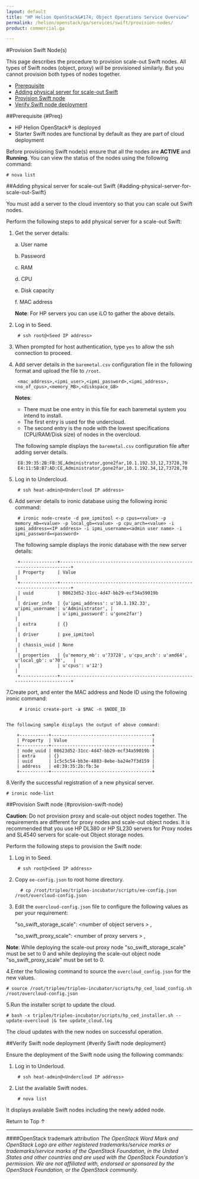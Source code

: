 ```yaml
---
layout: default
title: "HP Helion OpenStack&#174; Object Operations Service Overview"
permalink: /helion/openstack/ga/services/swift/provision-nodes/
product: commercial.ga

---
```

<!--UNDER REVISION-->

<script>

function PageRefresh {
onLoad="window.refresh"
}

PageRefresh();

</script>

<!--
<p style="font-size: small;"> <a href="/helion/openstack/ga/services/object/overview/">&#9664; PREV</a> | <a href="/helion/openstack/services/overview/">&#9650; UP</a> | <a href=" /helion/openstack/ga/services/swift/deployment/"> NEXT &#9654</a> </p>-->


#Provision Swift Node(s) 

This page describes the procedure to provision scale-out Swift nodes. All types of Swift nodes (object, proxy) will be provisioned similarly. But you cannot provision both types of nodes together.


* [Prerequisite](#Preq)
* [Adding physical server for scale-out Swift](#adding-physical-server-for-scale-out-Swift) 
* [Provision Swift node](#provision-swift-node)
* [Verify Swift node deployment](#verify-Swift-node-deployment) 

##Prerequisite {#Preq}

* HP Helion OpenStack&#174; is deployed
* Starter Swift nodes are functional by default as they are part of cloud deployment

Before provisioning Swift node(s) ensure that all the nodes are **ACTIVE** and  **Running**.
You can view the status of the nodes using the following command:

	# nova list

##Adding physical server for scale-out Swift {#adding-physical-server-for-scale-out-Swift}

You must add a server to the cloud inventory so that you can scale out Swift nodes. 

Perform the following steps to add physical server for a scale-out Swift:


1. Get the server details:

	a. User name

	b. Password
	
	c. RAM
	
	d. CPU
	
	e. Disk capacity
	
	f. MAC address

	**Note**: For HP servers you can use iLO to gather the above details.


2. Log in to Seed. 

		# ssh root@<Seed IP address> 

3. When prompted for host authentication, type `yes` to allow the ssh connection to proceed.

4. Add server details in the `baremetal.csv` configuration file  in the following format and upload the file to `/root`.

		<mac_address>,<ipmi_user>,<ipmi_password>,<ipmi_address>,<no_of_cpus>,<memory_MB>,<diskspace_GB>

	**Notes**: 

	- There must be one entry in this file for each baremetal system you intend to install.
	- The first entry is used for the undercloud.
	- The second entry is the node with the lowest specifications (CPU/RAM/Disk size) of nodes in the overcloud.

	The following sample displays the `baremetal.csv` configuration file after adding server details.

		E8:39:35:2B:FB:3E,Administrator,gone2far,10.1.192.33,12,73728,70
		E4:11:5B:B7:AD:CE,Administrator,gone2far,10.1.192.34,12,73728,70


5. Log in to Undercloud. 

		# ssh heat-admin@<Undercloud IP address> 

6. Add server details to ironic database using the following ironic command:

 		# ironic node-create -d pxe_ipmitool <-p cpus=<value> -p memory_mb=<value> -p local_gb=<value> -p cpu_arch=<value> -i ipmi_address=<IP address> -i ipmi_username=<admin user name> -i ipmi_password=<password> 

	The following sample displays the ironic database with the new server details:

		+--------------+-----------------------------------------------------------------------+
		| Property     | Value                                                                 |
		+--------------+-----------------------------------------------------------------------+
		| uuid         | 08623d52-31cc-4d47-bb29-ecf34a59019b                                  |
		| driver_info  | {u'ipmi_address': u'10.1.192.33', u'ipmi_username': u'Administrator', |
		|              | u'ipmi_password': u'gone2far'}                                        |
		| extra        | {}                                                                    |
		| driver       | pxe_ipmitool                                                          |
		| chassis_uuid | None                                                                  |
		| properties   | {u'memory_mb': u'73728', u'cpu_arch': u'amd64', u'local_gb': u'70',   |
		|              | u'cpus': u'12'}                                                       |
		+--------------+-----------------------------------------------------------------------+
7.Create port, and enter the MAC address and Node ID  using the following ironic command: 
 	
 		 # ironic create-port -a $MAC -n $NODE_ID


	The following sample displays the output of above command: 
		
		+-----------+--------------------------------------+
		| Property  | Value                                |
		+-----------+--------------------------------------+
		| node_uuid | 08623d52-31cc-4d47-bb29-ecf34a59019b |
		| extra     | {}                                   |
		| uuid      | 1c5c5c54-bb3e-4883-8ebe-ba24e7f3d159 |
		| address   | e8:39:35:2b:fb:3e                    |
		+-----------+--------------------------------------+	

 
8.Verify the successful registration of a new physical server.

	# ironic node-list


##Provision Swift node {#provision-swift-node}

**Caution**: Do not provision proxy and scale-out object nodes together. The requirements are different for proxy nodes and scale-out object nodes. It is recommended that you use HP DL380 or HP SL230 servers for Proxy nodes and SL4540 servers for scale-out Object storage nodes. 


Perform the following steps to provision the Swift node:

1. Log in to Seed.

		# ssh root@<Seed IP address>

2. Copy `ee-config.json` to root home directory.

		 # cp /root/tripleo/tripleo-incubator/scripts/ee-config.json /root/overcloud-config.json

3. Edit the `overcloud-config.json` file to configure the following values as per your requirement:
 
 
	 "so&#95;swift&#95;storage&#95;scale": &lt;number of object servers &gt;  , 
	
	 "so&#95;swift&#95;proxy_scale": &lt;number of proxy servers &gt;  ,

**Note**: While deploying the scale-out proxy node "so&#095;swift&#095;storage&#095;scale" must be set to 0 and while deploying the scale-out object node "so&#095;swift&#095;proxy&#095;scale" must be set to 0.
 
4.Enter the following command to source the `overcloud_config.json`  for the new values.

	# source /root/tripleo/tripleo-incubator/scripts/hp_ced_load_config.sh /root/overcloud-config.json

5.Run the installer script to update the cloud.


	# bash -x tripleo/tripleo-incubator/scripts/hp_ced_installer.sh --update-overcloud |& tee update_cloud.log


The cloud updates with the new nodes on successful operation.

##Verify Swift node deployment {#verify Swift node deployment}

Ensure the deployment of the Swift node using the following commands:

1. Log in to Underloud.

		# ssh heat-admin@<Undercloud IP address> 

2. List the available Swift nodes.

		# nova list

It displays available Swift nodes including the newly added node.


<a href="#top" style="padding:14px 0px 14px 0px; text-decoration: none;"> Return to Top &#8593; </a>


----
####OpenStack trademark attribution
*The OpenStack Word Mark and OpenStack Logo are either registered trademarks/service marks or trademarks/service marks of the OpenStack Foundation, in the United States and other countries and are used with the OpenStack Foundation's permission. We are not affiliated with, endorsed or sponsored by the OpenStack Foundation, or the OpenStack community.*
